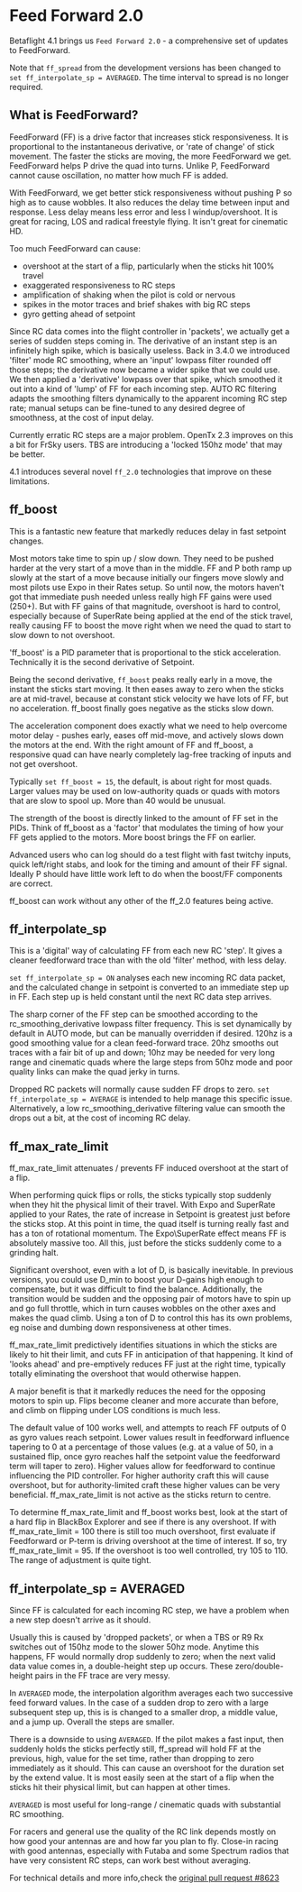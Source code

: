 # Feed Forward 2.0

Betaflight 4.1 brings us `Feed Forward 2.0` - a comprehensive set of updates to FeedForward.

Note that `ff_spread` from the development versions has been changed to `set ff_interpolate_sp = AVERAGED`. The time interval to spread is no longer required.

## What is FeedForward?

FeedForward (FF) is a drive factor that increases stick responsiveness. It is proportional to the instantaneous derivative, or 'rate of change' of stick movement. The faster the sticks are moving, the more FeedForward we get. FeedForward helps P drive the quad into turns. Unlike P, FeedForward cannot cause oscillation, no matter how much FF is added.

With FeedForward, we get better stick responsiveness without pushing P so high as to cause wobbles. It also reduces the delay time between input and response. Less delay means less error and less I windup/overshoot. It is great for racing, LOS and radical freestyle flying. It isn't great for cinematic HD.

Too much FeedForward can cause:

- overshoot at the start of a flip, particularly when the sticks hit 100% travel
- exaggerated responsiveness to RC steps
- amplification of shaking when the pilot is cold or nervous
- spikes in the motor traces and brief shakes with big RC steps
- gyro getting ahead of setpoint

Since RC data comes into the flight controller in 'packets', we actually get a series of sudden steps coming in. The derivative of an instant step is an infinitely high spike, which is basically useless. Back in 3.4.0 we introduced 'filter' mode RC smoothing, where an 'input' lowpass filter rounded off those steps; the derivative now became a wider spike that we could use. We then applied a 'derivative' lowpass over that spike, which smoothed it out into a kind of 'lump' of FF for each incoming step. AUTO RC filtering adapts the smoothing filters dynamically to the apparent incoming RC step rate; manual setups can be fine-tuned to any desired degree of smoothness, at the cost of input delay.

Currently erratic RC steps are a major problem. OpenTx 2.3 improves on this a bit for FrSky users. TBS are introducing a 'locked 150hz mode' that may be better.

4.1 introduces several novel `ff_2.0` technologies that improve on these limitations.

## ff_boost

This is a fantastic new feature that markedly reduces delay in fast setpoint changes.

Most motors take time to spin up / slow down. They need to be pushed harder at the very start of a move than in the middle. FF and P both ramp up slowly at the start of a move because initially our fingers move slowly and most pilots use Expo in their Rates setup. So until now, the motors haven't got that immediate push needed unless really high FF gains were used (250+). But with FF gains of that magnitude, overshoot is hard to control, especially because of SuperRate being applied at the end of the stick travel, really causing FF to boost the move right when we need the quad to start to slow down to not overshoot.

'ff_boost' is a PID parameter that is proportional to the stick acceleration. Technically it is the second derivative of Setpoint.

Being the second derivative, `ff_boost` peaks really early in a move, the instant the sticks start moving. It then eases away to zero when the sticks are at mid-travel, because at constant stick velocity we have lots of FF, but no acceleration. ff_boost finally goes negative as the sticks slow down.

The acceleration component does exactly what we need to help overcome motor delay - pushes early, eases off mid-move, and actively slows down the motors at the end. With the right amount of FF and ff_boost, a responsive quad can have nearly completely lag-free tracking of inputs and not get overshoot.

Typically `set ff_boost = 15`, the default, is about right for most quads. Larger values may be used on low-authority quads or quads with motors that are slow to spool up. More than 40 would be unusual.

The strength of the boost is directly linked to the amount of FF set in the PIDs. Think of ff_boost as a 'factor' that modulates the timing of how your FF gets applied to the motors. More boost brings the FF on earlier.

Advanced users who can log should do a test flight with fast twitchy inputs, quick left/right stabs, and look for the timing and amount of their FF signal. Ideally P should have little work left to do when the boost/FF components are correct.

ff_boost can work without any other of the ff_2.0 features being active.

## ff_interpolate_sp

This is a 'digital' way of calculating FF from each new RC 'step'. It gives a cleaner feedforward trace than with the old 'filter' method, with less delay.

`set ff_interpolate_sp = ON` analyses each new incoming RC data packet, and the calculated change in setpoint is converted to an immediate step up in FF. Each step up is held constant until the next RC data step arrives.

The sharp corner of the FF step can be smoothed according to the rc_smoothing_derivative lowpass filter frequency. This is set dynamically by default in AUTO mode, but can be manually overridden if desired. 120hz is a good smoothing value for a clean feed-forward trace. 20hz smooths out traces with a fair bit of up and down; 10hz may be needed for very long range and cinematic quads where the large steps from 50hz mode and poor quality links can make the quad jerky in turns.

Dropped RC packets will normally cause sudden FF drops to zero. `set ff_interpolate_sp = AVERAGE` is intended to help manage this specific issue. Alternatively, a low rc_smoothing_derivative filtering value can smooth the drops out a bit, at the cost of incoming RC delay.

## ff_max_rate_limit

ff_max_rate_limit attenuates / prevents FF induced overshoot at the start of a flip.

When performing quick flips or rolls, the sticks typically stop suddenly when they hit the physical limit of their travel. With Expo and SuperRate applied to your Rates, the rate of increase in Setpoint is greatest just before the sticks stop. At this point in time, the quad itself is turning really fast and has a ton of rotational momentum. The Expo\SuperRate effect means FF is absolutely massive too. All this, just before the sticks suddenly come to a grinding halt.

Significant overshoot, even with a lot of D, is basically inevitable. In previous versions, you could use D_min to boost your D-gains high enough to compensate, but it was difficult to find the balance. Additionally, the transition would be sudden and the opposing pair of motors have to spin up and go full throttle, which in turn causes wobbles on the other axes and makes the quad climb. Using a ton of D to control this has its own problems, eg noise and dumbing down responsiveness at other times.

ff_max_rate_limit predictively identifies situations in which the sticks are likely to hit their limit, and cuts FF in anticipation of that happening. It kind of 'looks ahead' and pre-emptively reduces FF just at the right time, typically totally eliminating the overshoot that would otherwise happen.

A major benefit is that it markedly reduces the need for the opposing motors to spin up. Flips become cleaner and more accurate than before, and climb on flipping under LOS conditions is much less.

The default value of 100 works well, and attempts to reach FF outputs of 0 as gyro values reach setpoint.
Lower values result in feedforward influence tapering to 0 at a percentage of those values (e.g. at a value of 50, in a sustained flip, once gyro reaches half the setpoint value the feedforward term will taper to zero). Higher values allow for feedforward to continue influencing the PID controller. For higher authority craft this will cause overshoot, but for authority-limited craft these higher values can be very beneficial.
ff_max_rate_limit is not active as the sticks return to centre.

To determine ff_max_rate_limit and ff_boost works best, look at the start of a hard flip in BlackBox Explorer and see if there is any overshoot. If with ff_max_rate_limit = 100 there is still too much overshoot, first evaluate if Feedforward or P-term is driving overshoot at the time of interest. If so, try ff_max_rate_limit = 95. If the overshoot is too well controlled, try 105 to 110. The range of adjustment is quite tight.

## ff_interpolate_sp = AVERAGED

Since FF is calculated for each incoming RC step, we have a problem when a new step doesn't arrive as it should.

Usually this is caused by 'dropped packets', or when a TBS or R9 Rx switches out of 150hz mode to the slower 50hz mode. Anytime this happens, FF would normally drop suddenly to zero; when the next valid data value comes in, a double-height step up occurs. These zero/double-height pairs in the FF trace are very messy.

In `AVERAGED` mode, the interpolation algorithm averages each two successive feed forward values. In the case of a sudden drop to zero with a large subsequent step up, this is is changed to a smaller drop, a middle value, and a jump up. Overall the steps are smaller.

There is a downside to using `AVERAGED`. If the pilot makes a fast input, then suddenly holds the sticks perfectly still, ff_spread will hold FF at the previous, high, value for the set time, rather than dropping to zero immediately as it should. This can cause an overshoot for the duration set by the extend value. It is most easily seen at the start of a flip when the sticks hit their physical limit, but can happen at other times.

`AVERAGED` is most useful for long-range / cinematic quads with substantial RC smoothing.

For racers and general use the quality of the RC link depends mostly on how good your antennas are and how far you plan to fly. Close-in racing with good antennas, especially with Futaba and some Spectrum radios that have very consistent RC steps, can work best without averaging.

For technical details and more info,check the [original pull request #8623](https://github.com/betaflight/betaflight/pull/8623)
